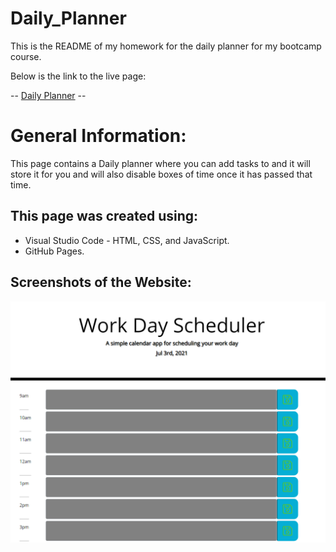 # Daily_Planner

This is the README of my homework for the daily planner for my bootcamp course.

Below is the link to the live page:

-- [Daily Planner](https://roninhietanen.github.io/Daily_Planner/) --

# General Information:

This page contains a Daily planner where you can add tasks to and it will store it for you and will also disable boxes of time once it has passed that time.
 
## This page was created using:
- Visual Studio Code - HTML, CSS, and JavaScript.
- GitHub Pages.

## Screenshots of the Website:

![Daily Planner](/assets/Screenshots/DailyPlanner.PNG?raw=true "Optional Title")
